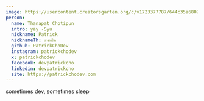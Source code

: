 ```yaml
---
image: https://usercontent.creatorsgarten.org/c/v1723377787/644c35a6802c02345887f156/patrickchodev_iuxlmv.webp # A young man wearing a navy blue shirt stands in a parking lot, with a sunset-lit landscape visible in the background.
person:
  name: Thanapat Chotipun
  intro: yay -Syu
  nickname: Patrick
  nicknameTh: แพทริค
  github: PatrickChoDev
  instagram: patrickchodev
  x: patrickchodev
  facebook: devpatrickcho
  linkedin: devpatrickcho
  site: https://patrickchodev.com
---
```


sometimes dev, sometimes sleep
